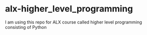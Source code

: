 # alx-higher_level_programming
I am using this repo for ALX course called higher level programming consisting of Python
